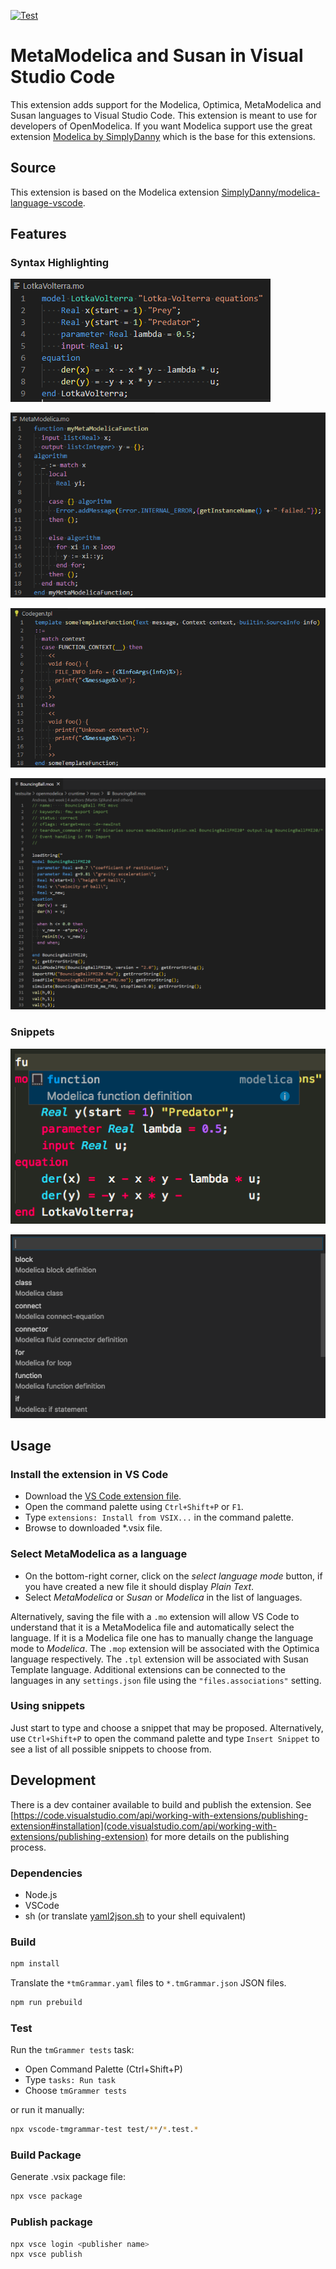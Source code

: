 [![Test](https://github.com/AnHeuermann/modelica-language-vscode/actions/workflows/test.yml/badge.svg)](https://github.com/AnHeuermann/modelica-language-vscode/actions/workflows/test.yml)

# MetaModelica and Susan in Visual Studio Code

This extension adds support for the Modelica, Optimica, MetaModelica and Susan
languages to Visual Studio Code. This extension is meant to use for developers
of OpenModelica. If you want Modelica support use the great extension [Modelica
by
SimplyDanny](https://marketplace.visualstudio.com/items?itemName=SimplyDanny.modelica)
which is the base for this extensions.

## Source

This extension is based on the Modelica extension
[SimplyDanny/modelica-language-vscode](https://github.com/SimplyDanny/modelica-language-vscode).

## Features

### Syntax Highlighting

![Modelica](./images/modelica.png)

![MetaModelica](./images/metamodelica.png)

![Susan](./images/susan-template.png)

![OpenModelica Scripting](./images/scripting.png)

### Snippets

![snippets-editor](./images/snippets-editor.png)

![snippets-command-palette](./images/snippets-command-palette.png)

## Usage

### Install the extension in VS Code

* Download the [VS Code extension file](https://github.com/AnHeuermann/modelica-language-vscode/releases/tag/v0.1.0).
* Open the command palette using `Ctrl+Shift+P` or `F1`.
* Type `extensions: Install from VSIX...` in the command palette.
* Browse to downloaded *.vsix file.

### Select MetaModelica as a language

* On the bottom-right corner, click on the *select language mode* button, if you
  have created a new file it should display *Plain Text*.
* Select *MetaModelica* or *Susan* or *Modelica* in the list of languages.

Alternatively, saving the file with a `.mo` extension will allow VS Code to
understand that it is a MetaModelica file and automatically select the language.
If it is a Modelica file one has to manually change the language mode to
*Modelica*. The `.mop` extension will be associated with the Optimica language
respectively. The `.tpl` extension will be associated with Susan Template
language. Additional extensions can be connected to the languages in any
`settings.json` file using the `"files.associations"` setting.

### Using snippets

Just start to type and choose a snippet that may be proposed. Alternatively, use
`Ctrl+Shift+P` to open the command palette and type `Insert Snippet` to see a
list of all possible snippets to choose from.

## Development

There is a dev container available to build and publish the extension.
See
[https://code.visualstudio.com/api/working-with-extensions/publishing-extension#installation](code.visualstudio.com/api/working-with-extensions/publishing-extension)
for more details on the publishing process.

### Dependencies

  - Node.js
  - VSCode
  - sh (or translate [yaml2json.sh](./yaml2json.sh) to your shell equivalent)

### Build

```bash
npm install
```

Translate the `*tmGrammar.yaml` files to `*.tmGrammar.json` JSON files.

```bash
npm run prebuild
```

### Test

Run the `tmGrammer tests` task:
  - Open Command Palette (Ctrl+Shift+P)
  - Type `tasks: Run task`
  - Choose `tmGrammer tests`

or run it manually:

```bash
npx vscode-tmgrammar-test test/**/*.test.*
```

### Build Package

Generate .vsix package file:
```bash
npx vsce package
```

### Publish package

```bash
npx vsce login <publisher name>
npx vsce publish
```
